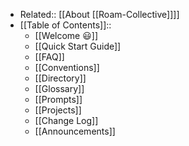 - Related:: [[About [[Roam-Collective]]]]
- [[Table of Contents]]::
    - [[Welcome 😃]]
    - [[Quick Start Guide]]
    - [[FAQ]]
    - [[Conventions]]
    - [[Directory]]
    - [[Glossary]]
    - [[Prompts]]
    - [[Projects]]
    - [[Change Log]]
    - [[Announcements]]
